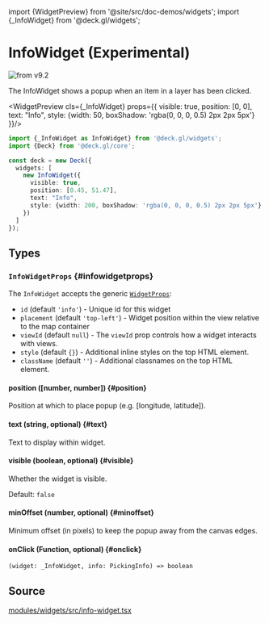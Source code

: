 import {WidgetPreview} from '@site/src/doc-demos/widgets';
import {_InfoWidget} from '@deck.gl/widgets';

# InfoWidget (Experimental)

<img src="https://img.shields.io/badge/from-v9.2-green.svg?style=flat-square" alt="from v9.2" />

The InfoWidget shows a popup when an item in a layer has been clicked.

<WidgetPreview cls={_InfoWidget} props={{
  visible: true,
  position: [0, 0],
  text: "Info",
  style: {width: 50, boxShadow: 'rgba(0, 0, 0, 0.5) 2px 2px 5px'}
}}/>

```ts
import {_InfoWidget as InfoWidget} from '@deck.gl/widgets';
import {Deck} from '@deck.gl/core';

const deck = new Deck({
  widgets: [
    new InfoWidget({
      visible: true,
      position: [0.45, 51.47],
      text: "Info",
      style: {width: 200, boxShadow: 'rgba(0, 0, 0, 0.5) 2px 2px 5px'}
    })
  ]
});
```

## Types

### `InfoWidgetProps` {#infowidgetprops}

The `InfoWidget` accepts the generic [`WidgetProps`](../core/widget.md#props):

- `id` (default `'info'`) -  Unique id for this widget
- `placement` (default `'top-left'`) - Widget position within the view relative to the map container
- `viewId` (default `null`) - The `viewId` prop controls how a widget interacts with views. 
- `style` (default `{}`) - Additional inline styles on the top HTML element.
- `className` (default `''`) - Additional classnames on the top HTML element.

#### position ([number, number]) {#position}

Position at which to place popup (e.g. [longitude, latitude]).

#### text (string, optional) {#text}

Text to display within widget.

#### visible (boolean, optional) {#visible}

Whether the widget is visible.

Default: `false`

#### minOffset (number, optional) {#minoffset}

Minimum offset (in pixels) to keep the popup away from the canvas edges.

#### onClick (Function, optional) {#onclick}

`(widget: _InfoWidget, info: PickingInfo) => boolean`

## Source

[modules/widgets/src/info-widget.tsx](https://github.com/visgl/deck.gl/tree/master/modules/widgets/src/info-widget.tsx)
